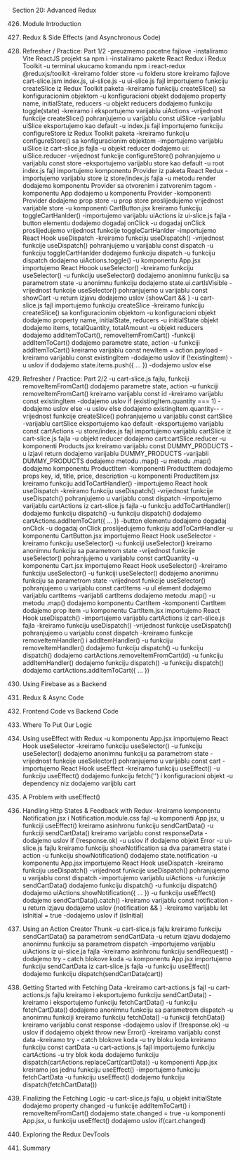 Section 20: Advanced Redux

426. Module Introduction

427. Redux & Side Effects (and Asynchronous Code)

428. Refresher / Practice: Part 1/2
-preuzmemo pocetne fajlove
-instaliramo Vite ReactJS projekt sa npm i
-instaliramo pakete React Redux i Redux Toolkit
-u terminal ukucamo komandu npm i react-redux @reduxjs/toolkit
-kreiramo folder store
-u folderu store kreiramo fajlove cart-slice.jsm index.js, ui-slice.js
-u ui-slice.js fajl importujemo funkciju createSlice iz Redux Toolkit paketa
-kreiramo funkciju createSlice() sa konfiguracionim objektom
-u konfiguracioni objekt dodajemo property name, initialState, reducers
-u objekt reducers dodajemo funkciju toggle(state)
-kreiramo i eksportujemo varijablu uiActions
-vrijednost funkcije createSlice() pohranjujemo u varijablu const uiSlice
-varijablu uiSlice eksportujemo kao default
-u index.js fajl importujemo funkciju configureStore iz Redux Toolkit paketa
-kreiramo funkciju configureStore() sa konfiguracionim objektom
-importujemo varijablu uiSlice iz cart-slice.js fajla
-u objekt reducer dodajemo ui: uiSlice.reducer
-vrijednost funkcije configureStore() pohranjujemo u varijablu const store
-eksportujemo varijablu store kao default
-u root index.js fajl importujemo komponentu Provider iz paketa React Redux
-importujemo varijablu store iz store/index.js fajla
-u metodu render dodajemo komponentu Provider sa otvorenim i zatvorenim tagom
-komponentu App dodajemo u komponentu Provider
-komponenti Provider dodajemo prop store
-u prop store proslijedujemo vrijednost varijable store
-u komponenti CartButton.jsx kreiramo funkciju toggleCartHanlder()
-importujemo varijablu uiActions iz ui-slice.js fajla
-button elementu dodajemo dogadaj onClick
-u dogadaj onClick proslijedujemo vrijednost funkcije toggleCartHanlder
-importujemo React Hook useDispatch
-kreiramo funkciju useDispatch()
-vrijednost funkcije useDispatch() pohranjujemo u varijablu const dispatch
-u funkciju toggleCartHanlder dodajemo funkciju dispatch
-u funkciju dispatch dodajemo uiActions.toggle()
-u komponentu App.jsx importujemo React Hoook useSelector()
-kreiramo funkciju useSelector() 
-u funkciju useSelector() dodajemo anonimnu funkciju sa parametrom state
-u anonimnu funkciju dodajemo state.ui.cartIsVisible
-vrijednost funkcije useSelector() pohranjujemo u varijablu const showCart
-u return izjavu dodajemo uslov {showCart && <Cart />}
-u cart-slice.js fajl importujemo funkciju createSlice
-kreiramo funkciju createSlice() sa konfiguracionim objektom
-u konfiguracioni objekt dodajemo property name, initialState, reducers
-u initialState objekt dodajemo items, totalQuantity, totalAmount
-u objekt reducers dodajemo addItemToCart(), removeItemFromCart()
-funkciji addItemToCart() dodajemo parametre state, action
-u funkciji addItemToCart() kreiramo varijablu const newItem = action.payload
-kreiramo varijablu const existingItem
-dodajemo uslov if (!existingItem)
-u uslov if dodajemo state.items.push({ ... })
-dodajemo uslov else

429. Refresher / Practice: Part 2/2
-u cart-slice.js fajlu, funkciji removeItemFromCart() dodajemo parametre state, action
-u funkciji removeItemFromCart() kreiramo varijablu const id
-kreiramo varijablu const existingItem
-dodajemo uslov if (existingItem.quantity === 1)
-dodajemo uslov else
-u uslov else dodajemo existingItem.quantity--
-vrijednost funkcije createSlice() pohranjujemo u varijablu const cartSlice
-varijablu cartSlice eksportujemo kao default
-eksportujemo varijablu const cartActions
-u store/index.js fajl importujemo varijablu cartSlice iz cart-slice.js fajla
-u objekt reducer dodajemo cart:cartSlice.reducer
-u komponenti Products.jsx kreiramo varijablu const DUMMY_PRODUCTS
-u izjavi return dodajemo varijablu DUMMY_PRODUCTS
-varijabli DUMMY_PRODUCTS dodajemo metodu .map()
-u metodu .map() dodajemo komponentu ProductItem
-komponenti ProductItem dodajemo props key, id, title, price, description
-u komponenti ProductItem.jsx kreiramo funkciju addToCartHandler()
-importujemo React hook useDispatch
-kreiramo funkciju useDispatch()
-vrijednost funkcije useDispatch() pohranjujemo u varijablu const dispatch
-importujemo varijablu cartActions iz cart-slice.js fajla
-u funkciju addToCartHandler() dodajemo funkciju dispatch()
-u funkciju dispatch() dodajemo cartActions.addItemToCart({ ... })
-button elementu dodajemo dogadaj onClick
-u dogadaj onClick proslijedujemo funkciju addToCartHandler
-u komponentu CartButton.jsx importujemo React Hook useSelector
-kreiramo funkciju useSelector()
-u funkciji useSelector() kreiramo anonimnu funkciju sa parametrom state
-vrijednost funkcije useSelector() pohranjujemo u varijablu const cartQuantity
-u komponentu Cart.jsx importujemo React Hook useSelector()
-kreiramo funkciju useSelector()
-u funkciji useSelector() dodajemo anonimnu funkciju sa parametrom state
-vrijednost funkcije useSelector() pohranjujemo u varijablu const cartItems
-u ul element dodajemo varijablu cartItems
-varijabli cartItems dodajemo metodu .map()
-u metodu .map() dodajemo komponentu CartItem
-komponenti CartItem dodajemo prop item
-u komponentu CartItem.jsx importujemo React Hook useDispatch()
-importujemo varijablu cartActions iz cart-slice.js fajla
-kreiramo funkciju useDispatch() 
-vrijednost funkcije useDispatch() pohranjujemo u varijablu const dispatch
-kreiramo funkcije removeItemHandler() i addItemHandler()
-u funkciju removeItemHandler() dodajemo funkciju dispatch()
-u funkciju dispatch() dodajemo cartActions.removeItemFromCart(id)
-u funkciju addItemHandler() dodajemo funkciju dispatch()
-u funkciju dispatch() dodajemo cartActions.addItemToCart({ ... })

430. Using Firebase as a Backend

431. Redux & Async Code

432. Frontend Code vs Backend Code

433. Where To Put Our Logic

434. Using useEffect with Redux
-u komponentu App.jsx importujemo React Hook useSelector
-kreiramo funkciju useSelector()
-u funkciju useSelector() dodajemo anonimnu funkciju sa parametrom state
-vrijednost funkcije useSelector() pohranjujemo u varijablu const cart
-importujemo React Hook useEffect
-kreiramo funkciju useEffect()
-u funkciju useEffect() dodajemo funkciju fetch('') i konfiguracioni objekt
-u dependency niz dodajemo varijblu cart

435. A Problem with useEffect()

436. Handling Http States & Feedback with Redux
-kreiramo komponentu Notification.jsx i Notification.module.css fajl
-u komponenti App.jsx, u funkciji useEffect() kreiramo asinhronu funkciju sendCartData()
-u funkciji sendCartData() kreiramo varijablu const responseData
-dodajemo uslov if (!response.ok)
-u uslov if dodajemo objekt Error
-u ui-slice.js fajlu kreiramo funkciju showNotification sa dva parametra state i action
-u funkciju showNotification() dodajemo state.notification
-u komponentu App.jsx importujemo React Hook useDispatch
-kreiramo funkciju useDispatch()
-vrijednost funkcije useDispatch() pohranjujemo u varijablu const dispatch
-importujemo varijablu uiActions
-u funkcije sendCartData() dodajemo funkciju dispatch()
-u funkciju dispatch() dodajemo uiActions.showNotification({ ... })
-u funkciju useEffect() dodajemo sendCartData().catch()
-kreiramo varijablu const notification
-u return izjavu dodajemo uslov {notification && <Notification />}
-kreiramo varijablu let isInitial = true
-dodajemo uslov if (isInitial) 

437. Using an Action Creator Thunk
-u cart-slice.js fajlu kreiramo funkciju sendCartData() sa parametrom sendCartData
-u return izjavu dodajemo anonimnu funkciju sa parametrom dispatch
-importujemo varijablu uiActions iz ui-slice.ja fajla
-kreiramo asinhronu funkciju sendRequest()
-dodajemo try - catch blokove koda
-u komponentu App.jsx importujemo funkciju sendCartData iz cart-slice.js fajla
-u funkciju useEffect() dodajemo funkciju dispatch(sendCartData(cart))

438. Getting Started with Fetching Data
-kreiramo cart-actions.js fajl
-u cart-actions.js fajlu kreiramo i eksportujemo funkciju sendCartData()
-kreiramo i eksportujemo funkciju fetchCartData()
-u funkciju fetchCartData() dodajemo anonimnu funkciju sa parametrom dispatch
-u anonimnu funkciji kreiramo funkciju fetchData()
-u funkciji fetchData() kreiramo varijablu const response
-dodajemo uslov if (!response.ok)
-u uslov if dodajemo objekt throw new Error()
-kreiramo varijablu const data
-kreiramo try - catch blokove koda
-u try bloku koda kreiramo funkciju const cartData
-u cart-actions.js fajl importujemo funkciju cartActions
-u try blok koda dodajemo funkciju dispatch(cartActions.replaceCart(cartData))
-u komponenti App.jsx kreiramo jos jednu funkciju useEffect()
-importujemo funkciju fetchCartData
-u funkciju useEffect() dodajemo funkciju dispatch(fetchCartData())

439. Finalizing the Fetching Logic
-u cart-slice.js fajlu, u objekt initialState dodajemo property changed
-u funkcije addItemToCart() i removeItemFromCart() dodajemo state.changed = true
-u komponenti App.jsx, u funkciju useEffect() dodajemo uslov if(cart.changed)

440. Exploring the Redux DevTools

441. Summary
